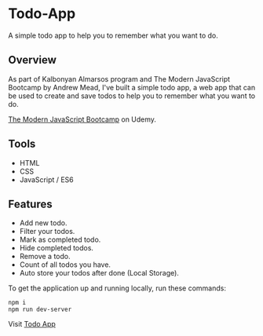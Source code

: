 # Todo-App
A simple todo app to help you to remember what you want to do.

## **Overview**
As part of Kalbonyan Almarsos program and The Modern JavaScript Bootcamp by Andrew Mead, I've built a simple todo app, 
a web app that can be used to create and save todos to help you to remember what you want to do.

[The Modern JavaScript Bootcamp](https://www.udemy.com/course/modern-javascript/) on Udemy.

## **Tools**
- HTML
- CSS
- JavaScript / ES6

## **Features**
- Add new todo.
- Filter your todos.
- Mark as completed todo.
- Hide completed todos.
- Remove a todo.
- Count of all todos you have.
- Auto store your todos after done (Local Storage).

To get the application up and running locally, run these commands:
```
npm i
npm run dev-server
```

Visit [Todo App](https://abotalb-todos.netlify.app/) 

